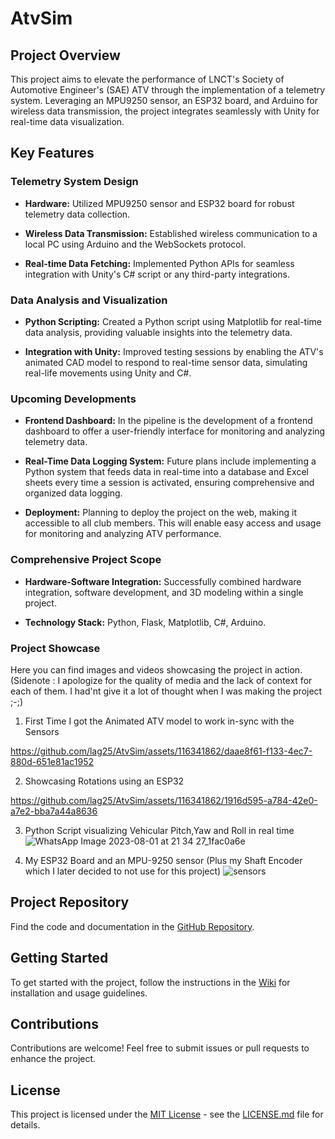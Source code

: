 # AtvSim

## Project Overview

This project aims to elevate the performance of LNCT's Society of Automotive Engineer's (SAE) ATV through the implementation of a telemetry system. Leveraging an MPU9250 sensor, an ESP32 board, and Arduino for wireless data transmission, the project integrates seamlessly with Unity for real-time data visualization.

## Key Features

### Telemetry System Design

- **Hardware:** Utilized MPU9250 sensor and ESP32 board for robust telemetry data collection.
  
- **Wireless Data Transmission:** Established wireless communication to a local PC using Arduino and the WebSockets protocol.

- **Real-time Data Fetching:** Implemented Python APIs for seamless integration with Unity's C# script or any third-party integrations.

### Data Analysis and Visualization

- **Python Scripting:** Created a Python script using Matplotlib for real-time data analysis, providing valuable insights into the telemetry data.

- **Integration with Unity:** Improved testing sessions by enabling the ATV's animated CAD model to respond to real-time sensor data, simulating real-life movements using Unity and C#.

### Upcoming Developments

- **Frontend Dashboard:** In the pipeline is the development of a frontend dashboard to offer a user-friendly interface for monitoring and analyzing telemetry data.

- **Real-Time Data Logging System:** Future plans include implementing a Python system that feeds data in real-time into a database and Excel sheets every time a session is activated, ensuring comprehensive and organized data logging.

- **Deployment:** Planning to deploy the project on the web, making it accessible to all club members. This will enable easy access and usage for monitoring and analyzing ATV performance.

### Comprehensive Project Scope

- **Hardware-Software Integration:** Successfully combined hardware integration, software development, and 3D modeling within a single project.

- **Technology Stack:** Python, Flask, Matplotlib, C#, Arduino.

### Project Showcase

Here you can find images and videos showcasing the project in action. (Sidenote : I apologize for the quality of media and the lack of context for each of them. I had'nt give it a lot of thought when I was making the project ;-;)

1. First Time I got the Animated ATV model to work in-sync with the Sensors

https://github.com/lag25/AtvSim/assets/116341862/daae8f61-f133-4ec7-880d-651e81ac1952

2. Showcasing Rotations using an ESP32 

https://github.com/lag25/AtvSim/assets/116341862/1916d595-a784-42e0-a7e2-bba7a44a8636

3. Python Script visualizing Vehicular Pitch,Yaw and Roll in real time
![WhatsApp Image 2023-08-01 at 21 34 27_1fac0a6e](https://github.com/lag25/AtvSim/assets/116341862/ea88300d-f0f1-4e3a-9f61-b494043f88e1)

4. My ESP32 Board and an MPU-9250 sensor (Plus my Shaft Encoder which I later decided to not use for this project)
![sensors](https://github.com/lag25/AtvSim/assets/116341862/a1fa92e4-ea76-4e5c-811c-391fae36e3e0)


## Project Repository

Find the code and documentation in the [GitHub Repository](insert_link_here).

## Getting Started

To get started with the project, follow the instructions in the [Wiki](insert_wiki_link_here) for installation and usage guidelines.

## Contributions

Contributions are welcome! Feel free to submit issues or pull requests to enhance the project.

## License

This project is licensed under the [MIT License](insert_license_link_here) - see the [LICENSE.md](insert_license_link_here) file for details.

